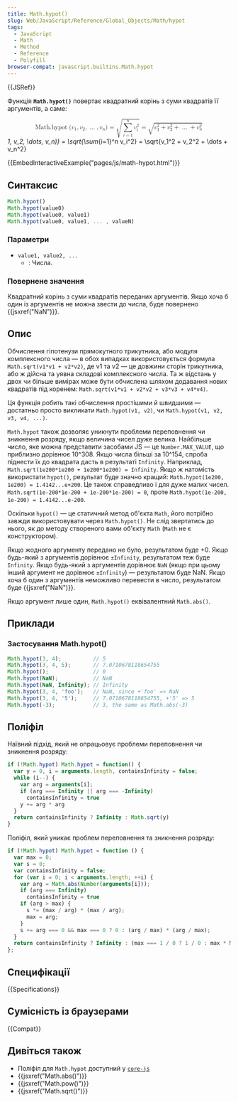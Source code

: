 ```yaml
---
title: Math.hypot()
slug: Web/JavaScript/Reference/Global_Objects/Math/hypot
tags:
  - JavaScript
  - Math
  - Method
  - Reference
  - Polyfill
browser-compat: javascript.builtins.Math.hypot
---
```

{{JSRef}}

Функція **`Math.hypot()`** повертає квадратний корінь з суми квадратів її аргументів, а саме:

<math display="block"><semantics><mrow><mstyle mathvariant="monospace"><mrow><mo lspace="0em" rspace="thinmathspace">Math.hypot</mo>
<mo stretchy="false">(</mo>
<msub><mi>v</mi>
<mn>1</mn>
</msub><mo>,</mo>
<msub><mi>v</mi>
<mn>2</mn>
</msub><mo>,</mo>
<mo>…</mo>
<mo>,</mo>
<msub><mi>v</mi>
<mi>n</mi>
</msub><mo stretchy="false">)</mo>
</mrow></mstyle><mo>=</mo>
<msqrt><mrow><munderover><mo>∑</mo>
<mrow><mi>i</mi>
<mo>=</mo>
<mn>1</mn>
</mrow><mi>n</mi>
</munderover><msubsup><mi>v</mi>
<mi>i</mi>
<mn>2</mn>
</msubsup></mrow></msqrt><mo>=</mo>
<msqrt><mrow><msubsup><mi>v</mi>
<mn>1</mn>
<mn>2</mn>
</msubsup><mo>+</mo>
<msubsup><mi>v</mi>
<mn>2</mn>
<mn>2</mn>
</msubsup><mo>+</mo>
<mo>…</mo>
<mo>+</mo>
<msubsup><mi>v</mi>
<mi>n</mi>
<mn>2</mn>
</msubsup></mrow></msqrt></mrow><annotation encoding="TeX">\mathtt{\operatorname{Math.hypot}(v*1, v_2, \dots, v_n)}
= \sqrt{\sum*{i=1}^n v_i^2} = \sqrt{v_1^2 + v_2^2 + \dots + v_n^2}</annotation></semantics></math>

{{EmbedInteractiveExample("pages/js/math-hypot.html")}}

## Синтаксис

```js
Math.hypot()
Math.hypot(value0)
Math.hypot(value0, value1)
Math.hypot(value0, value1, ... , valueN)
```

### Параметри

- `value1, value2, ...`
  - : Числа.

### Повернене значення

Квадратний корінь з суми квадратів переданих аргументів. Якщо хоча б один із аргументів не можна звести до числа, буде повернено {{jsxref("NaN")}}.

## Опис

Обчислення гіпотенузи прямокутного трикутника, або модуля комплексного числа — в обох випадках використовується формула `Math.sqrt(v1*v1 + v2*v2)`, де v1 та v2 — це довжини сторін трикутника, або ж дійсна та уявна складові комплексного числа. Та ж відстань у двох чи більше вимірах може бути обчислена шляхом додавання нових квадратів під коренем: `Math.sqrt(v1*v1 + v2*v2 + v3*v3 + v4*v4)`.

Ця функція робить такі обчислення простішими й швидшими — достатньо просто викликати `Math.hypot(v1, v2)`, чи `Math.hypot(v1, v2, v3, v4, ...)`.

`Math.hypot` також дозволяє уникнути проблеми переповнення чи зникнення розряду, якщо величина чисел дуже велика. Найбільше число, яке можна представити засобами JS — це `Number.MAX_VALUE`, що приблизно дорівнює 10^308. Якщо числа більші за 10^154, спроба піднести їх до квадрата дасть в результаті `Infinity`. Наприклад, `Math.sqrt(1e200*1e200 + 1e200*1e200) = Infinity`. Якщо ж натомість використати `hypot()`, результат буде значно кращий: `Math.hypot(1e200, 1e200) = 1.4142...e+200`. Це також справедливо і для дуже малих чисел. `Math.sqrt(1e-200*1e-200 + 1e-200*1e-200) = 0`, проте `Math.hypot(1e-200, 1e-200) = 1.4142...e-200`.

Оскільки `hypot()` — це статичний метод об'єкта `Math`, його потрібно завжди використовувати через `Math.hypot()`. Не слід звертатись до нього, як до методу створеного вами об'єкту `Math` (`Math` не є конструктором).

Якщо жодного аргументу передано не було, результатом буде +0. Якщо будь-який з аргументів дорівнює `±Infinity`, результатом теж буде `Infinity`. Якщо будь-який з аргументів дорівнює `NaN` (якщо при цьому інший аргумент не дорівнює `±Infinity`) — результатом буде NaN. Якщо хоча б один з аргументів неможливо перевести в число, результатом буде {{jsxref("NaN")}}.

Якщо аргумент лише один, `Math.hypot()` еквівалентний `Math.abs()`.

## Приклади

### Застосування Math.hypot()

```js
Math.hypot(3, 4);          // 5
Math.hypot(3, 4, 5);       // 7.0710678118654755
Math.hypot();              // 0
Math.hypot(NaN);           // NaN
Math.hypot(NaN, Infinity); // Infinity
Math.hypot(3, 4, 'foo');   // NaN, since +'foo' => NaN
Math.hypot(3, 4, '5');     // 7.0710678118654755, +'5' => 5
Math.hypot(-3);            // 3, the same as Math.abs(-3)
```

## Поліфіл

Наївний підхід, який не опрацьовує проблеми переповнення чи зникнення розряду:

```js
if (!Math.hypot) Math.hypot = function() {
  var y = 0, i = arguments.length, containsInfinity = false;
  while (i--) {
    var arg = arguments[i];
    if (arg === Infinity || arg === -Infinity)
      containsInfinity = true
    y += arg * arg
  }
  return containsInfinity ? Infinity : Math.sqrt(y)
}
```

Поліфіл, який уникає проблем переповнення та зникнення розряду:

```js
if (!Math.hypot) Math.hypot = function () {
  var max = 0;
  var s = 0;
  var containsInfinity = false;
  for (var i = 0; i < arguments.length; ++i) {
    var arg = Math.abs(Number(arguments[i]));
    if (arg === Infinity)
      containsInfinity = true
    if (arg > max) {
      s *= (max / arg) * (max / arg);
      max = arg;
    }
    s += arg === 0 && max === 0 ? 0 : (arg / max) * (arg / max);
  }
  return containsInfinity ? Infinity : (max === 1 / 0 ? 1 / 0 : max * Math.sqrt(s));
};
```

## Специфікації

{{Specifications}}

## Сумісність із браузерами

{{Compat}}

## Дивіться також

- Поліфіл для `Math.hypot` доступний у [`core-js`](https://github.com/zloirock/core-js#ecmascript-math)
- {{jsxref("Math.abs()")}}
- {{jsxref("Math.pow()")}}
- {{jsxref("Math.sqrt()")}}

